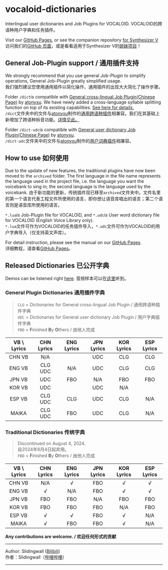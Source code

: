 # vocaloid-dictionaries

Interlingual user dictionaries and Job Plugins for VOCALOID.
VOCALOID的跨语种用户字典和任务插件。  

Visit our [GitHub Pages](https://slidingwall.github.io/vocaloid-dictionaries), or see the companion repository [for Synthesizer V](https://github.com/Slidingwall/synthv-dictionaries)  
访问我们的[GitHub 页面](https://slidingwall.github.io/vocaloid-dictionaries)，或是看看适用于Synthesizer V的[姐妹项目](https://github.com/Slidingwall/synthv-dictionaries)！

## General Job-Plugin support / 通用插件支持

We strongly recommend that you use general Job-Plugin to simplify operations, General Job-Plugin greatly simplified usage.  
我们强烈建议您使用通用插件以简化操作，通用插件的出现大大简化了操作步骤。  

Folder `/dict`is compatible with [General cross-lingual Job Plugin(Chinese Page)](https://www.bilibili.com/read/cv7732403/) by [atonyxu](https://github.com/atonyxu). We have newly added a cross-language syllable splitting function on top of its existing capabilities. [See here for details.](https://slidingwall.github.io/vocaloid-dictionaries/general)  
`/dict`文件夹中的文件与[atonyxu](https://github.com/atonyxu)制作的[通用跨语种插件](https://www.bilibili.com/read/cv7732403/)相兼容。我们在其基础上新增加了跨语种拆音功能。[详情见此。](https://slidingwall.github.io/vocaloid-dictionaries/general)  

Folder `/dict-udc`is compatible with [General user dictionary Job Plugin(Chinese Page)](https://www.bilibili.com/read/cv7736635/) by [atonyxu](https://github.com/atonyxu).  
`/dict-udc`文件夹中的文件与[atonyxu](https://github.com/atonyxu)制作的[用户词典插件](https://www.bilibili.com/read/cv7732403/)相兼容。

## How to use 如何使用

Due to the update of new features, the traditional plugins have now been moved to the `archived` folder. The first language in the file name represents the language used in the project file, i.e. the language you want the voicebank to sing in; the second language is the language used by the voicebank.
由于新功能的更新，传统插件现已移至`archived`文件夹中。文件名里的第一个语言代表工程文件所使用的语言，即你想让语音库唱出的语言；第二个语言则是语音库所使用的语言。

`*.lua`is Job-Plugin file for VOCALOID, and `*.udc`is User word dictionary file for VOCALOID (English Voice Library only).  
 `*.lua`文件可作为VOCALOID的任务插件导入，`*.udc`文件可作为VOCALOID的用户字典导入（仅支持英文声库）。  

For detail instruction, please see the manual on our [GitHub Pages](https://slidingwall.github.io/vocaloid-dictionaries/manual).  
详细教程，请查看[GitHub Pages](https://slidingwall.github.io/vocaloid-dictionaries/manual)。  

## Released Dictionaries 已公开字典

Demos can be listened right [here](https://slidingwall.github.io/vocaloid-dictionaries/demo).
音频样本可以在[这里](https://slidingwall.github.io/vocaloid-dictionaries/demo)听到。

### General Plugin Dictionaries 通用插件字典

> `CLG` = Dictionaries for General cross-lingual Job Plugin / 通用跨语种插件字典  
> `UDC` = Dictionaries for General user dictionary Job Plugin / 用户字典插件字典  
> `FBO` = **F**inished **B**y **O**thers / 由他人完成

|VB \ Lyrics |CHN Lyrics|ENG Lyrics|JPN Lyrics|KOR Lyrics|ESP Lyrics|
|:----:|:----:|:----:|:----:|:----:|:----:|
|CHN VB|N/A| |UDC|CLG|CLG|
|ENG VB|CLG UDC|N/A|UDC|CLG|CLG|
|JPN VB|UDC|FBO|N/A|FBO|FBO|
|KOR VB|UDC| |UDC|N/A| |
|ESP VB|CLG UDC|CLG|UDC|CLG|N/A|
|MAIKA|CLG UDC|FBO|UDC|CLG|N/A|

### Traditional Dictionaries 传统字典

> Discontinued on August 4, 2024.  
> 自2024年8月4日起弃用。  
> `FBO` = **F**inished **B**y **O**thers / 由他人完成  

|VB \ Lyrics |CHN Lyrics|ENG Lyrics|JPN Lyrics|KOR Lyrics|ESP Lyrics|
|:----:|:----:|:----:|:----:|:----:|:----:|
|CHN VB|N/A|√|FBO|√|√|
|ENG VB|√|N/A|FBO|√|√|
|JPN VB|FBO|FBO|N/A|FBO|FBO|
|KOR VB|FBO|FBO|FBO|N/A|FBO|
|ESP VB|√|√|FBO|√|N/A|
|MAIKA|√|FBO|FBO|√|N/A|

**Any contributions are welcome. / 欢迎任何形式的贡献**  

---

Author: Slidingwall ([Bilibili](https://space.bilibili.com/141232009))  
作者：Slidingwall（[哔哩哔哩](https://space.bilibili.com/141232009)）  

---

